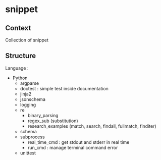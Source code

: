 # snippet

## Context

Collection of snippet


## Structure

Language :
- Python
  - argparse
  - doctest : simple test inside documentation
  - jinja2
  - jsonschema
  - logging
  - re
    - binary_parsing
    - regex_sub (substitution)
    - research_examples (match, search, findall, fullmatch, finditer)
  - schema
  - subprocess
    - real_time_cmd : get stdout and stderr in real time
    - run_cmd : manage terminal command error
  - unittest